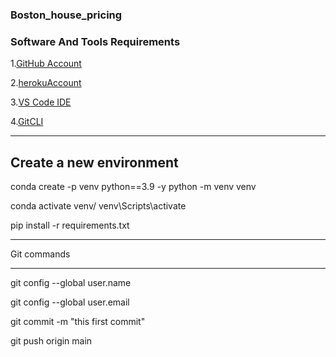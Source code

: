 ### Boston_house_pricing

### Software And Tools Requirements

1.[GitHub Account ](https://github.com)

2.[herokuAccount](https://heroku.com)

3.[VS Code IDE](htts://code.visualstudio.com)

4.[GitCLI](https://git-scm.com/book/en/v2/Getting-started-The-Command-Line)

---
Create a new environment
---
conda create -p venv python==3.9 -y
python -m venv venv

conda activate venv/
venv\Scripts\activate

pip install -r requirements.txt



---
Git commands

---
git config --global user.name

git config --global user.email

git commit -m "this first commit"

git push origin main
